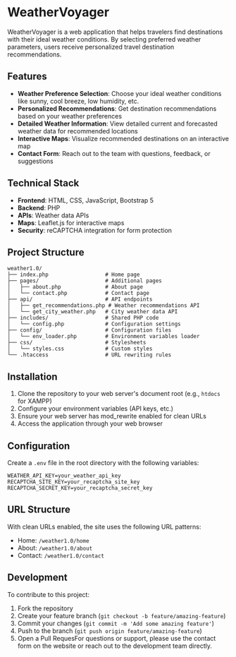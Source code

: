 # WeatherVoyager

WeatherVoyager is a web application that helps travelers find destinations with their ideal weather conditions. By selecting preferred weather parameters, users receive personalized travel destination recommendations.

## Features

- **Weather Preference Selection**: Choose your ideal weather conditions like sunny, cool breeze, low humidity, etc.
- **Personalized Recommendations**: Get destination recommendations based on your weather preferences
- **Detailed Weather Information**: View detailed current and forecasted weather data for recommended locations
- **Interactive Maps**: Visualize recommended destinations on an interactive map
- **Contact Form**: Reach out to the team with questions, feedback, or suggestions

## Technical Stack

- **Frontend**: HTML, CSS, JavaScript, Bootstrap 5
- **Backend**: PHP
- **APIs**: Weather data APIs
- **Maps**: Leaflet.js for interactive maps
- **Security**: reCAPTCHA integration for form protection

## Project Structure

```
weather1.0/
├── index.php                  # Home page
├── pages/                     # Additional pages
│   ├── about.php              # About page
│   └── contact.php            # Contact page
├── api/                       # API endpoints
│   ├── get_recommendations.php # Weather recommendations API
│   └── get_city_weather.php   # City weather data API
├── includes/                  # Shared PHP code
│   └── config.php             # Configuration settings
├── config/                    # Configuration files
│   └── env_loader.php         # Environment variables loader
├── css/                       # Stylesheets
│   └── styles.css             # Custom styles
└── .htaccess                  # URL rewriting rules
```

## Installation

1. Clone the repository to your web server's document root (e.g., `htdocs` for XAMPP)
2. Configure your environment variables (API keys, etc.)
3. Ensure your web server has mod_rewrite enabled for clean URLs
4. Access the application through your web browser

## Configuration

Create a `.env` file in the root directory with the following variables:
```
WEATHER_API_KEY=your_weather_api_key
RECAPTCHA_SITE_KEY=your_recaptcha_site_key
RECAPTCHA_SECRET_KEY=your_recaptcha_secret_key
```

## URL Structure

With clean URLs enabled, the site uses the following URL patterns:
- Home: `/weather1.0/home`
- About: `/weather1.0/about`
- Contact: `/weather1.0/contact`

## Development

To contribute to this project:
1. Fork the repository
2. Create your feature branch (`git checkout -b feature/amazing-feature`)
3. Commit your changes (`git commit -m 'Add some amazing feature'`)
4. Push to the branch (`git push origin feature/amazing-feature`)
5. Open a Pull RequesFor questions or support, please use the contact form on the website or reach out to the development team directly.
